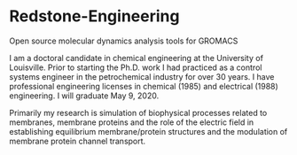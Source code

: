 # Redstone-Engineering
Open source molecular dynamics analysis tools for GROMACS

I am a doctoral candidate in chemical engineering at the University of Louisville. Prior to starting the Ph.D. work I had practiced as a control systems engineer in the petrochemical industry for over 30 years. I have professional engineering licenses in chemical (1985) and electrical (1988) engineering. I will graduate May 9, 2020.

Primarily my research is simulation of biophysical processes related to membranes, membrane proteins and the role of the electric field in establishing equilibrium membrane/protein structures and the modulation of membrane protein channel transport. 
